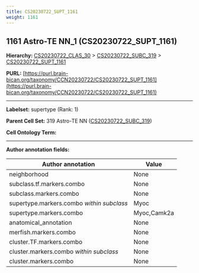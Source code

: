 ```yaml
---
title: CS20230722_SUPT_1161
weight: 1161
---
```

## 1161 Astro-TE NN_1 (CS20230722_SUPT_1161)
<b>Hierarchy: </b>
[CS20230722_CLAS_30](../CS20230722_CLAS_30) >
[CS20230722_SUBC_319](../CS20230722_SUBC_319) >
[CS20230722_SUPT_1161](../CS20230722_SUPT_1161)

**PURL:** [https://purl.brain-bican.org/taxonomy/CCN20230722/CS20230722_SUPT_1161](https://purl.brain-bican.org/taxonomy/CCN20230722/CS20230722_SUPT_1161)

---


**Labelset:** supertype (Rank: 1)

**Parent Cell Set:** 319 Astro-TE NN ([CS20230722_SUBC_319](../CS20230722_SUBC_319))



**Cell Ontology Term:** 

[MARKER GENES.]: #


---

[TRANSFERRED ANNOTATIONS.]: #


[AUTHOR ANNOTATION FIELDS.]: #


**Author annotation fields:**

| Author annotation | Value |
|-------------------|-------|
|neighborhood|None|
|subclass.tf.markers.combo|None|
|subclass.markers.combo|None|
|supertype.markers.combo _within subclass_|Myoc|
|supertype.markers.combo|Myoc,Camk2a|
|anatomical_annotation|None|
|merfish.markers.combo|None|
|cluster.TF.markers.combo|None|
|cluster.markers.combo _within subclass_|None|
|cluster.markers.combo|None|
